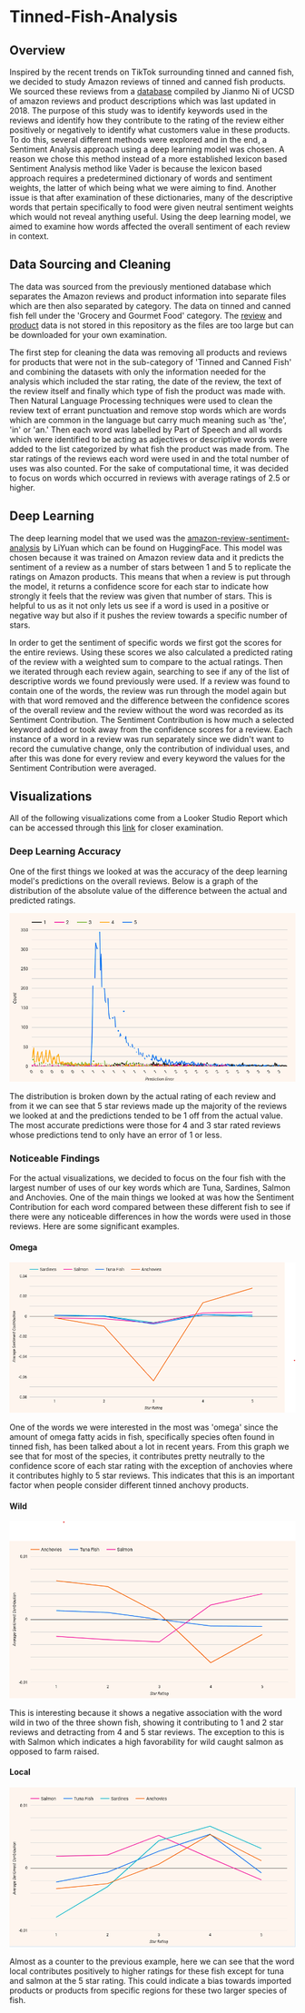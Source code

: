 # Tinned-Fish-Analysis

## Overview

Inspired by the recent trends on TikTok surrounding tinned and canned fish, we decided to study Amazon reviews of tinned and canned fish products. We sourced these reviews from a [database](https://cseweb.ucsd.edu/~jmcauley/datasets/amazon_v2/) compiled by Jianmo Ni of UCSD of amazon reviews and product descriptions which was last updated in 2018. The purpose of this study was to identify keywords used in the reviews and identify how they contribute to the rating of the review either positively or negatively to identify what customers value in these products. To do this, several different methods were explored and in the end, a Sentiment Analysis approach using a deep learning model was chosen. A reason we chose this method instead of a more established lexicon based Sentiment Analysis method like Vader is because the lexicon based approach requires a predetermined dictionary of words and sentiment weights, the latter of which being what we were aiming to find. Another issue is that after examination of these dictionaries, many of the descriptive words that pertain specifically to food were given neutral sentiment weights which would not reveal anything useful. Using the deep learning model, we aimed to examine how words affected the overall sentiment of each review in context.

## Data Sourcing and Cleaning

The data was sourced from the previously mentioned database which separates the Amazon reviews and product information into separate files which are then also separated by category. The data on tinned and canned fish fell under the 'Grocery and Gourmet Food' category. The [review](https://datarepo.eng.ucsd.edu/mcauley_group/data/amazon_v2/categoryFiles/Grocery_and_Gourmet_Food.json.gz) and [product](https://datarepo.eng.ucsd.edu/mcauley_group/data/amazon_v2/metaFiles2/meta_Grocery_and_Gourmet_Food.json.gz) data is not stored in this repository as the files are too large but can be downloaded for your own examination.

The first step for cleaning the data was removing all products and reviews for products that were not in the sub-category of 'Tinned and Canned Fish' and combining the datasets with only the information needed for the analysis which included the star rating, the date of the review, the text of the review itself and finally which type of fish the product was made with. Then Natural Language Processing techniques were used to clean the review text of errant punctuation and remove stop words which are words which are common in the language but carry much meaning such as 'the', 'in' or 'an.' Then each word was labelled by Part of Speech and all words which were identified to be acting as adjectives or descriptive words were added to the list categorized by what fish the product was made from. The star ratings of the reviews each word were used in and the total number of uses was also counted. For the sake of computational time, it was decided to focus on words which occurred in reviews with average ratings of 2.5 or higher.

## Deep Learning

The deep learning model that we used was the [amazon-review-sentiment-analysis](https://huggingface.co/LiYuan/amazon-review-sentiment-analysis) by LiYuan which can be found on HuggingFace. This model was chosen because it was trained on Amazon review data and it predicts the sentiment of a review as a number of stars between 1 and 5 to replicate the ratings on Amazon products. This means that when a review is put through the model, it returns a confidence score for each star to indicate how strongly it feels that the review was given that number of stars. This is helpful to us as it not only lets us see if a word is used in a positive or negative way but also if it pushes the review towards a specific number of stars.

In order to get the sentiment of specific words we first got the scores for the entire reviews. Using these scores we also calculated a predicted rating of the review with a weighted sum to compare to the actual ratings. Then we iterated through each review again, searching to see if any of the list of descriptive words we found previously were used. If a review was found to contain one of the words, the review was run through the model again but with that word removed and the difference between the confidence scores of the overall review and the review without the word was recorded as its Sentiment Contribution. The Sentiment Contribution is how much a selected keyword added or took away from the confidence scores for a review. Each instance of a word in a review was run separately since we didn't want to record the cumulative change, only the contribution of individual uses, and after this was done for every review and every keyword the values for the Sentiment Contribution were averaged.

## Visualizations

All of the following visualizations come from a Looker Studio Report which can be accessed through this [link](https://lookerstudio.google.com/reporting/79d02342-b0f1-459d-a620-afa5ff19ffd8) for closer examination.

### Deep Learning Accuracy

One of the first things we looked at was the accuracy of the deep learning model's predictions on the overall reviews. Below is a graph of the distribution of the absolute value of the difference between the actual and predicted ratings.

![Prediction Error](https://github.com/wawilson810/Tinned-Fish-Analysis/blob/main/Visualizations/Prediction_Error.png)

The distribution is broken down by the actual rating of each review and from it we can see that 5 star reviews made up the majority of the reviews we looked at and the predictions tended to be 1 off from the actual value. The most accurate predictions were those for 4 and 3 star rated reviews whose predictions tend to only have an error of 1 or less.

### Noticeable Findings

For the actual visualizations, we decided to focus on the four fish with the largest number of uses of our key words which are Tuna, Sardines, Salmon and Anchovies. One of the main things we looked at was how the Sentiment Contribution for each word compared between these different fish to see if there were any noticeable differences in how the words were used in those reviews. Here are some significant examples.

#### Omega

![Omega](https://github.com/wawilson810/Tinned-Fish-Analysis/blob/main/Visualizations/omega.png)

One of the words we were interested in the most was 'omega' since the amount of omega fatty acids in fish, specifically species often found in tinned fish, has been talked about a lot in recent years. From this graph we see that for most of the species, it contributes pretty neutrally to the confidence score of each star rating with the exception of anchovies where it contributes highly to 5 star reviews. This indicates that this is an important factor when people consider different tinned anchovy products.

#### Wild

![Wild](https://github.com/wawilson810/Tinned-Fish-Analysis/blob/main/Visualizations/wild.png)

This is interesting because it shows a negative association with the word wild in two of the three shown fish, showing it contributing to 1 and 2 star reviews and detracting from 4 and 5 star reviews. The exception to this is with Salmon which indicates a high favorability for wild caught salmon as opposed to farm raised.

#### Local

![Local](https://github.com/wawilson810/Tinned-Fish-Analysis/blob/main/Visualizations/local.png)

Almost as a counter to the previous example, here we can see that the word local contributes positively to higher ratings for these fish except for tuna and salmon at the 5 star rating. This could indicate a bias towards imported products or products from specific regions for these two larger species of fish.
